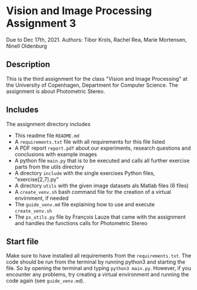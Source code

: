 # Vision and Image Processing Assignment 3

Due to Dec 17th, 2021. Authors: Tibor Krols, Rachel Rea, Marie Mortensen, Ninell Oldenburg

## Description
This is the third assignment for the class "Vision and Image Processing" at the University of Copenhagen, Department for Computer Science. The assignment is about 
Photometric Stereo.

## Includes
The assignment directory includes
- This readme file `README.md`
- A `requirements.txt` file with all requirements for this file listed
- A PDF report `report.pdf` about our experiments, research questions and conclusions with example images
- A python file `main.py` that is to be executed and calls all further exercise parts from the utils directory
- A directory `include` with the single exercises Python files, "exercise[2,7].py" 
- A directory `utils` with the given image datasets als Matlab files (6 files)
- A `create_venv.sh` bash command file for the creation of a virtual envirnment, if needed
- The `guide_venv.md` file explaining how to use and execute `create_venv.sh`
- The `ps_utils.py` file by François Lauze that came with the assignment and handles the functions calls for Photometric Stereo

## Start file
Make sure to have installed all requirements from the `requirements.txt`. The code should be run from the terminal by running python3 and starting the file. So by 
opening the terminal and typing `python3 main.py`. However, if you encounter any problems, try creating a virtual environment and running the code again (see 
`guide_venv.md`).
